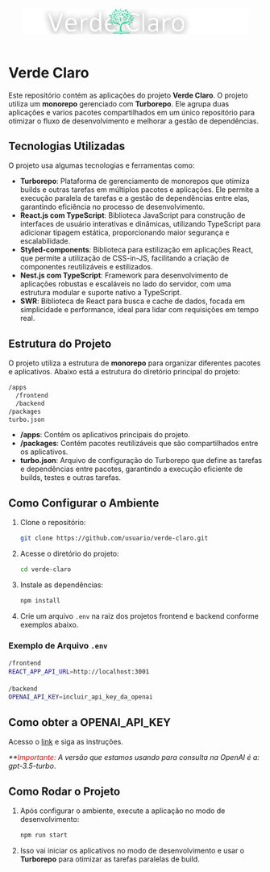 <br>
<div align="center">
  <img src="./apps/frontend/src/assets/imagens/logo.svg" alt="Descrição da Imagem" width="450px">
</div>
<br>

# Verde Claro

Este repositório contém as aplicações do projeto **Verde Claro**. O projeto utiliza um **monorepo** gerenciado com **Turborepo**. Ele agrupa duas aplicações e varios pacotes compartilhados em um único repositório para otimizar o fluxo de desenvolvimento e melhorar a gestão de dependências.

## Tecnologias Utilizadas

O projeto usa algumas tecnologias e ferramentas como:

- **Turborepo**: Plataforma de gerenciamento de monorepos que otimiza builds e outras tarefas em múltiplos pacotes e aplicações. Ele permite a execução paralela de tarefas e a gestão de dependências entre elas, garantindo eficiência no processo de desenvolvimento.
- **React.js com TypeScript**: Biblioteca JavaScript para construção de interfaces de usuário interativas e dinâmicas, utilizando TypeScript para adicionar tipagem estática, proporcionando maior segurança e escalabilidade.
- **Styled-components**: Biblioteca para estilização em aplicações React, que permite a utilização de CSS-in-JS, facilitando a criação de componentes reutilizáveis e estilizados.
- **Nest.js com TypeScript**: Framework para desenvolvimento de aplicações robustas e escaláveis no lado do servidor, com uma estrutura modular e suporte nativo a TypeScript.
- **SWR**: Biblioteca de React para busca e cache de dados, focada em simplicidade e performance, ideal para lidar com requisições em tempo real.



## Estrutura do Projeto

O projeto utiliza a estrutura de **monorepo** para organizar diferentes pacotes e aplicativos. Abaixo está a estrutura do diretório principal do projeto:

```
/apps
  /frontend
  /backend
/packages
turbo.json
```

- **/apps**: Contém os aplicativos principais do projeto.
- **/packages**: Contém pacotes reutilizáveis que são compartilhados entre os aplicativos.
- **turbo.json**: Arquivo de configuração do Turborepo que define as tarefas e dependências entre pacotes, garantindo a execução eficiente de builds, testes e outras tarefas.

## Como Configurar o Ambiente

1. Clone o repositório:
   ```bash
   git clone https://github.com/usuario/verde-claro.git
   ```

2. Acesse o diretório do projeto:
   ```bash
   cd verde-claro
   ```

3. Instale as dependências:
   ```bash
   npm install
   ```

4. Crie um arquivo `.env` na raiz dos projetos frontend e backend conforme exemplos abaixo.

### Exemplo de Arquivo `.env`

```bash
/frontend
REACT_APP_API_URL=http://localhost:3001

/backend
OPENAI_API_KEY=incluir_api_key_da_openai
```

## Como obter a OPENAI_API_KEY
Acesso o [link](https://comunidadedeestatistica.com.br/como-criar-uma-chave-token-para-api-do-chatgpt/) e siga as instruções.

_**<span style="color: red">Importante:</span> A versão que estamos usando para consulta na OpenAI é a: gpt-3.5-turbo_.

## Como Rodar o Projeto

1. Após configurar o ambiente, execute a aplicação no modo de desenvolvimento:
   ```bash
   npm run start  
   ```

2. Isso vai iniciar os aplicativos no modo de desenvolvimento e usar o **Turborepo** para otimizar as tarefas paralelas de build.
